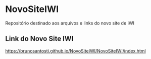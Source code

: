 # NovoSiteIWI
Repositório destinado aos arquivos e links do novo site de IWI

## Link do Novo Site IWI
https://brunosantosti.github.io/NovoSiteIWI/NovoSiteIWI/index.html 
